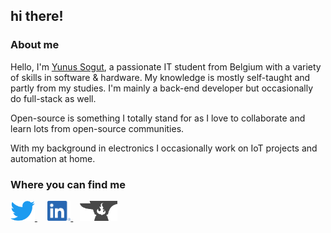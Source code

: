 ## hi there!

### About me
Hello, I'm [Yunus Sogut](https://github.com/Yunus1903), a passionate IT student from Belgium with a variety of skills in software & hardware.
My knowledge is mostly self-taught and partly from my studies. I'm mainly a back-end developer but occasionally do full-stack as well.

Open-source is something I totally stand for as I love to collaborate and learn lots from open-source communities.

With my background in electronics I occasionally work on IoT projects and automation at home.

### Where you can find me
<a href="https://twitter.com/yunus1903dj">
	<img alt="Yunus's Twitter" height="32px" src="assets/twitter.svg" />
</a>
&nbsp;
<a href="https://www.linkedin.com/in/sogut-y">
	<img style="margin-left: 0.5rem" alt="Yunus's LinkedIn" height="32px" src="assets/linkedin.png" />
</a>
&nbsp;
<a href="https://www.curseforge.com/members/yunus1903/projects">
	<img style="margin-left: 0.2rem" alt="Yunus's CurseForge" height="32px" src="assets/curseforge.svg" />
</a>
